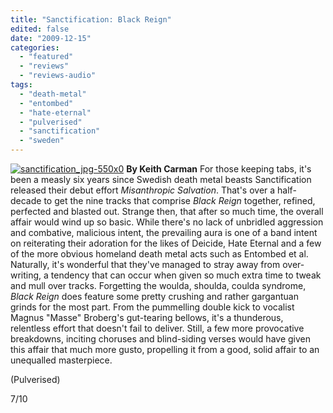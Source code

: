 ```yaml
---
title: "Sanctification: Black Reign"
edited: false
date: "2009-12-15"
categories:
  - "featured"
  - "reviews"
  - "reviews-audio"
tags:
  - "death-metal"
  - "entombed"
  - "hate-eternal"
  - "pulverised"
  - "sanctification"
  - "sweden"
---
```


[![sanctification_jpg-550x0](http://www.hellbound.ca/wp-content/uploads/2009/12/sanctification_jpg-550x0.jpg "sanctification_jpg-550x0")](http://www.hellbound.ca/wp-content/uploads/2009/12/sanctification_jpg-550x0.jpg) **By Keith Carman** For those keeping tabs, it's been a measly six years since Swedish death metal beasts Sanctification released their debut effort _Misanthropic Salvation_. That's over a half-decade to get the nine tracks that comprise _Black Reign_ together, refined, perfected and blasted out. Strange then, that after so much time, the overall affair would wind up so basic. While there's no lack of unbridled aggression and combative, malicious intent, the prevailing aura is one of a band intent on reiterating their adoration for the likes of Deicide, Hate Eternal and a few of the more obvious homeland death metal acts such as Entombed et al. Naturally, it's wonderful that they've managed to stray away from over-writing, a tendency that can occur when given so much extra time to tweak and mull over tracks. Forgetting the woulda, shoulda, coulda syndrome, _Black Reign_ does feature some pretty crushing and rather gargantuan grinds for the most part. From the pummelling double kick to vocalist Magnus "Masse" Broberg's gut-tearing bellows, it's a thunderous, relentless effort that doesn't fail to deliver. Still, a few more provocative breakdowns, inciting choruses and blind-siding verses would have given this affair that much more gusto, propelling it from a good, solid affair to an unequalled masterpiece.

(Pulverised)

7/10
